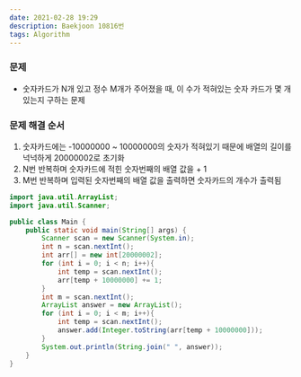 ```yaml
---
date: 2021-02-28 19:29
description: Baekjoon 10816번
tags: Algorithm
---
```

### 문제
* 숫자카드가 N개 있고 정수 M개가 주어졌을 때, 이 수가 적혀있는 숫자 카드가 몇 개 있는지 구하는 문제

### 문제 해결 순서
1. 숫자카드에는 -10000000 ~ 10000000의 숫자가 적혀있기 때문에 배열의 길이를 넉넉하게 20000002로 초기화
2. N번 반복하며 숫자카드에 적힌 숫자번째의 배열 값을 + 1
3. M번 반복하며 입력된 숫자번째의 배열 값을 출력하면 숫자카드의 개수가 출력됨

```java
import java.util.ArrayList;
import java.util.Scanner;

public class Main {
    public static void main(String[] args) {
        Scanner scan = new Scanner(System.in);
        int n = scan.nextInt();
        int arr[] = new int[20000002];
        for (int i = 0; i < n; i++){
            int temp = scan.nextInt();
            arr[temp + 10000000] += 1;
        }
        int m = scan.nextInt();
        ArrayList answer = new ArrayList();
        for (int i = 0; i < m; i++){
            int temp = scan.nextInt();
            answer.add(Integer.toString(arr[temp + 10000000]));
        }
        System.out.println(String.join(" ", answer));
    }
}
```
